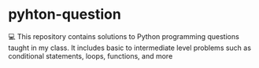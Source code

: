 # pyhton-question
💻 This repository contains solutions to Python programming questions taught in my class. It includes basic to intermediate level problems such as conditional statements, loops, functions, and more
